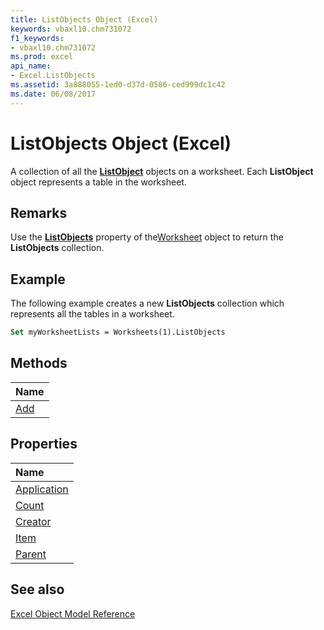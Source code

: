 ```yaml
---
title: ListObjects Object (Excel)
keywords: vbaxl10.chm731072
f1_keywords:
- vbaxl10.chm731072
ms.prod: excel
api_name:
- Excel.ListObjects
ms.assetid: 3a888055-1ed0-d37d-0586-ced999dc1c42
ms.date: 06/08/2017
---
```



# ListObjects Object (Excel)

A collection of all the  **[ListObject](Excel.ListObject.md)** objects on a worksheet. Each **ListObject** object represents a table in the worksheet.


## Remarks

Use the  **[ListObjects](Excel.Worksheet.ListObjects.md)** property of the[Worksheet](Excel.Worksheet.md) object to return the **ListObjects** collection.


## Example

 The following example creates a new **ListObjects** collection which represents all the tables in a worksheet.


```vb
Set myWorksheetLists = Worksheets(1).ListObjects
```


## Methods



|**Name**|
|:-----|
|[Add](Excel.ListObjects.Add.md)|

## Properties



|**Name**|
|:-----|
|[Application](Excel.ListObjects.Application.md)|
|[Count](Excel.ListObjects.Count.md)|
|[Creator](Excel.ListObjects.Creator.md)|
|[Item](Excel.ListObjects.Item.md)|
|[Parent](Excel.ListObjects.Parent.md)|

## See also


[Excel Object Model Reference](./overview/Excel/object-model.md)
